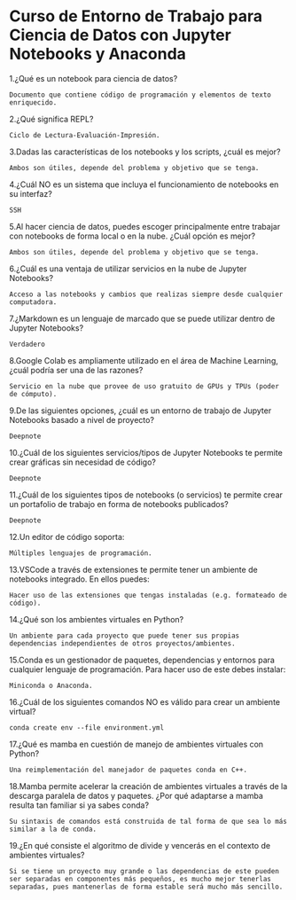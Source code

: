 # Curso de Entorno de Trabajo para Ciencia de Datos con Jupyter Notebooks y Anaconda

1.¿Qué es un notebook para ciencia de datos?

    Documento que contiene código de programación y elementos de texto enriquecido.

2.¿Qué significa REPL?

    Ciclo de Lectura-Evaluación-Impresión.

3.Dadas las características de los notebooks y los scripts, ¿cuál es mejor?

    Ambos son útiles, depende del problema y objetivo que se tenga.

4.¿Cuál NO es un sistema que incluya el funcionamiento de notebooks en su interfaz?

    SSH
5.Al hacer ciencia de datos, puedes escoger principalmente entre trabajar con notebooks de forma local o en la nube. ¿Cuál opción es mejor?

    Ambos son útiles, depende del problema y objetivo que se tenga.

6.¿Cuál es una ventaja de utilizar servicios en la nube de Jupyter Notebooks?

    Acceso a las notebooks y cambios que realizas siempre desde cualquier computadora.

7.¿Markdown es un lenguaje de marcado que se puede utilizar dentro de Jupyter Notebooks?

    Verdadero
8.Google Colab es ampliamente utilizado en el área de Machine Learning, ¿cuál podría ser una de las razones?
    
    Servicio en la nube que provee de uso gratuito de GPUs y TPUs (poder de cómputo).
9.De las siguientes opciones, ¿cuál es un entorno de trabajo de Jupyter Notebooks basado a nivel de proyecto?

    Deepnote

10.¿Cuál de los siguientes servicios/tipos de Jupyter Notebooks te permite crear gráficas sin necesidad de código?

    Deepnote

11.¿Cuál de los siguientes tipos de notebooks (o servicios) te permite crear un portafolio de trabajo en forma de notebooks publicados?

    Deepnote

12.Un editor de código soporta:
    
    Múltiples lenguajes de programación.

13.VSCode a través de extensiones te permite tener un ambiente de notebooks integrado. En ellos puedes:

    Hacer uso de las extensiones que tengas instaladas (e.g. formateado de código).

14.¿Qué son los ambientes virtuales en Python?
    
    Un ambiente para cada proyecto que puede tener sus propias dependencias independientes de otros proyectos/ambientes.
15.Conda es un gestionador de paquetes, dependencias y entornos para cualquier lenguaje de programación. Para hacer uso de este debes instalar:

    Miniconda o Anaconda.

16.¿Cuál de los siguientes comandos NO es válido para crear un ambiente virtual?

    conda create env --file environment.yml

17.¿Qué es mamba en cuestión de manejo de ambientes virtuales con Python?
    
    Una reimplementación del manejador de paquetes conda en C++.
18.Mamba permite acelerar la creación de ambientes virtuales a través de la descarga paralela de datos y paquetes. ¿Por qué adaptarse a mamba resulta tan familiar si ya sabes conda?

    Su sintaxis de comandos está construida de tal forma de que sea lo más similar a la de conda.

19.¿En qué consiste el algoritmo de divide y vencerás en el contexto de ambientes virtuales?
    
    Si se tiene un proyecto muy grande o las dependencias de este pueden ser separadas en componentes más pequeños, es mucho mejor tenerlas separadas, pues mantenerlas de forma estable será mucho más sencillo.
